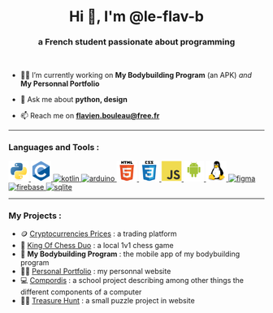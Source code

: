 <h1 align="center">Hi 👋, I'm @le-flav-b</h1>
<h3 align="center">a French student passionate about programming</h3>
<br>


- 👨‍💻 I’m currently working on **My Bodybuilding Program** (an APK) *and* **My Personnal Portfolio**

- 💬 Ask me about **python, design**

- 📫 Reach me on **flavien.bouleau@free.fr**


---


<h3 align="left">Languages and Tools :</h3>

<p align="left">
  <a href="https://www.python.org" target="_blank" rel="noreferrer"> <img src="https://raw.githubusercontent.com/devicons/devicon/master/icons/python/python-original.svg" alt="python" width="40" height="40"/> </a>
  <a href="https://www.cprogramming.com/" target="_blank" rel="noreferrer"> <img src="https://raw.githubusercontent.com/devicons/devicon/master/icons/c/c-original.svg" alt="c" width="40" height="40"/> </a>
  <a href="https://kotlinlang.org" target="_blank" rel="noreferrer"> <img src="https://www.vectorlogo.zone/logos/kotlinlang/kotlinlang-icon.svg" alt="kotlin" width="40" height="40"/> </a>
  <a href="https://www.arduino.cc/" target="_blank" rel="noreferrer"> <img src="https://cdn.worldvectorlogo.com/logos/arduino-1.svg" alt="arduino" width="40" height="40"/> </a>
  <a href="https://www.w3.org/html/" target="_blank" rel="noreferrer"> <img src="https://raw.githubusercontent.com/devicons/devicon/master/icons/html5/html5-original-wordmark.svg" alt="html5" width="40" height="40"/> </a>
  <a href="https://www.w3schools.com/css/" target="_blank" rel="noreferrer"> <img src="https://raw.githubusercontent.com/devicons/devicon/master/icons/css3/css3-original-wordmark.svg" alt="css3" width="40" height="40"/> </a>
  <a href="https://developer.mozilla.org/en-US/docs/Web/JavaScript" target="_blank" rel="noreferrer"> <img src="https://raw.githubusercontent.com/devicons/devicon/master/icons/javascript/javascript-original.svg" alt="javascript" width="40" height="40"/> </a>
  <a href="https://developer.android.com" target="_blank" rel="noreferrer"> <img src="https://raw.githubusercontent.com/devicons/devicon/master/icons/android/android-original-wordmark.svg" alt="android" width="40" height="40"/> </a>
  <a href="https://www.linux.org/" target="_blank" rel="noreferrer"> <img src="https://raw.githubusercontent.com/devicons/devicon/master/icons/linux/linux-original.svg" alt="linux" width="40" height="40"/> </a>
  <a href="https://www.figma.com/" target="_blank" rel="noreferrer"> <img src="https://www.vectorlogo.zone/logos/figma/figma-icon.svg" alt="figma" width="40" height="40"/> </a>
  <a href="https://firebase.google.com/" target="_blank" rel="noreferrer"> <img src="https://www.vectorlogo.zone/logos/firebase/firebase-icon.svg" alt="firebase" width="40" height="40"/> </a>
  <a href="https://www.sqlite.org/" target="_blank" rel="noreferrer"> <img src="https://www.vectorlogo.zone/logos/sqlite/sqlite-icon.svg" alt="sqlite" width="40" height="40"/> </a>
</p>


---


<h3 align="left">My Projects :</h3>

- 🪙 [Cryptocurrencies Prices](https://github.com/le-flav-b/cryptocurrencies-prices) : a trading platform
- 👑 [King Of Chess Duo](https://github.com/le-flav-b/king-of-chess-duo) : a local 1v1 chess game
- 💪 **My Bodybuilding Program** : the mobile app of my bodybuilding program
- 👨‍🎓 [Personal Portfolio](https://github.com/le-flav-b/personal-portfolio) : my personnal website
- 💻 [Compordis](https://github.com/le-flav-b/compordis) : a school project describing among other things the different components of a computer
- 🏴‍☠️ [Treasure Hunt](https://github.com/le-flav-b/treasure-hunt) : a small puzzle project in website
